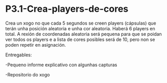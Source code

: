 # P3.1-Crea-players-de-cores

Crea un xogo no que cada 5 segundos se creen players (cápsulas) que terán unha posición aleatoria e unha cor aleatoria. Haberá 6 players en total. A rexión de coordenadas aleatoria será pequena para que se poidan ver todos os players e a lista de cores posibles será de 10, pero non se poden repetir en asignación.

Entregables:

-Pequeno informe explicativo con algunhas capturas 

-Repositorio do xogo
